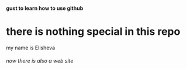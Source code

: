 #### gust to learn how to use github
# there is nothing special in this repo
my name is Elisheva
###### now there is also a web site 
